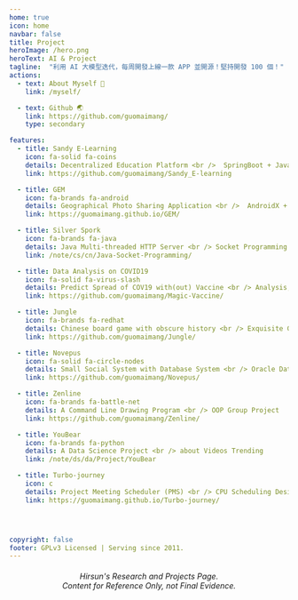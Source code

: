 ```yaml
---
home: true
icon: home
navbar: false
title: Project
heroImage: /hero.png
heroText: AI & Project
tagline:  "利用 AI 大模型迭代，每周開發上線一款 APP 並開源！堅持開發 100 個！"
actions:
  - text: About Myself 🌱
    link: /myself/

  - text: Github 🌏
    link: https://github.com/guomaimang/
    type: secondary

features:
  - title: Sandy E-Learning
    icon: fa-solid fa-coins
    details: Decentralized Education Platform <br />  SpringBoot + Javascript + AzureAD SSO + Blockchain 
    link: https://github.com/guomaimang/Sandy_E-learning

  - title: GEM 
    icon: fa-brands fa-android
    details: Geographical Photo Sharing Application <br />  AndroidX + Jetpack + SpringBoot
    link: https://guomaimang.github.io/GEM/

  - title: Silver Spork
    icon: fa-brands fa-java
    details: Java Multi-threaded HTTP Server <br /> Socket Programming From Zero
    link: /note/cs/cn/Java-Socket-Programming/

  - title: Data Analysis on COVID19
    icon: fa-solid fa-virus-slash
    details: Predict Spread of COV19 with(out) Vaccine <br /> Analysis, Visualization, R
    link: https://github.com/guomaimang/Magic-Vaccine/

  - title: Jungle
    icon: fa-brands fa-redhat
    details: Chinese board game with obscure history <br /> Exquisite GUI Based on Console <br /> Docker & I/O redirection
    link: https://github.com/guomaimang/Jungle/

  - title: Novepus
    icon: fa-solid fa-circle-nodes
    details: Small Social System with Database System <br /> Oracle Database & Java
    link: https://github.com/guomaimang/Novepus/

  - title: Zenline
    icon: fa-brands fa-battle-net
    details: A Command Line Drawing Program <br /> OOP Group Project
    link: https://github.com/guomaimang/Zenline/

  - title: YouBear
    icon: fa-brands fa-python
    details: A Data Science Project <br /> about Videos Trending
    link: /note/ds/da/Project/YouBear

  - title: Turbo-journey
    icon: c
    details: Project Meeting Scheduler (PMS) <br /> CPU Scheduling Design Ideas <br /> Implemented by C
    link: https://guomaimang.github.io/Turbo-journey/




copyright: false
footer: GPLv3 Licensed | Serving since 2011.
---
```


<h6 style="text-align:center">
Hirsun's Research and Projects Page.
<br>
Content for Reference Only, not Final Evidence.
</h6>
